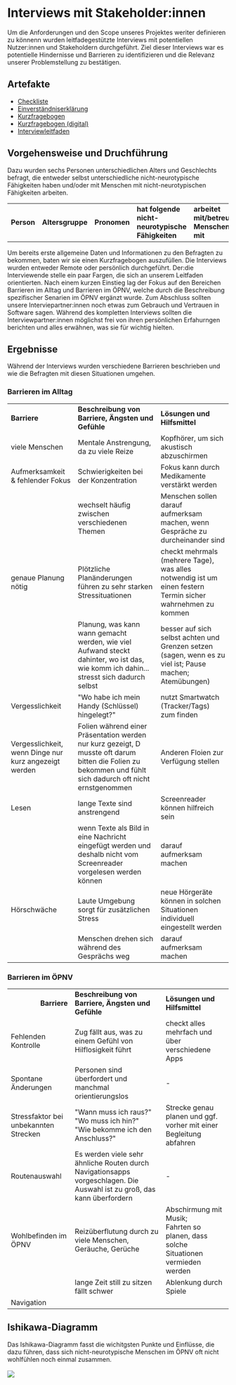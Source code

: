 # Interviews mit Stakeholder:innen

Um die Anforderungen und den Scope unseres Projektes weriter definieren zu könnenn wurden leitfadegestützte Interviews mit potentiellen Nutzer:innen und Stakeholdern durchgeführt. Ziel dieser Interviews war es potentielle Hindernisse und Barrieren zu identifizieren und die Relevanz unserer Problemstellung zu bestätigen.

## Artefakte

- [Checkliste](./checkliste.pdf)
- [Einverständniserklärung](./einverständniserklärung.pdf)
- [Kurzfragebogen](./kurzfragebogen.pdf)
- [Kurzfragebogen (digital)](https://finnge.limesurvey.net/461718?newtest=Y&lang=de)
- [Interviewleitfaden](./interviewleitfaden.pdf)

<h2>Vorgehensweise und Druchführung</h2>

<p>
Dazu wurden sechs Personen unterschiedlichen Alters und Geschlechts befragt, die entweder selbst unterschiedliche nicht-neurotypische Fähigkeiten haben und/oder mit Menschen mit nicht-neurotypischen Fähigkeiten arbeiten.  
</p>

<p>
  <table>
    <tr>
      <td> <strong>Person</strong> </td>
      <td> <strong>Altersgruppe</strong> </td>
      <td> <strong>Pronomen</strong> </td>
      <td> <strong>hat folgende nicht-neurotypische Fähigkeiten</strong> </td>
      <td> <strong>arbeitet mit/betreut Menschen mit</strong> </td>
      <td> <strong>potentielle Rolle</strong> </td>
    </tr>
    
 </table>


<p>Um bereits erste allgemeine Daten und Informationen zu den Befragten zu bekommen, baten wir sie einen Kurzfragebogen auszufüllen.
Die Interviews wurden entweder Remote oder persönlich durchgeführt. Der:die Interviewende stelle ein paar Fargen, die sich an unserem Leitfaden orientierten. Nach einem kurzen Einstieg lag der Fokus auf den Bereichen Barrieren im Alltag und Barrieren im ÖPNV, welche durch die Beschreibung spezifischer Senarien im ÖPNV ergänzt wurde. Zum Abschluss sollten unsere Interviepartner:innen noch etwas zum Gebrauch und Vertrauen in Software sagen. Während des kompletten Interviews sollten die Interviewpartner:innen möglichst frei von ihren persönlichen Erfahurngen berichten und alles erwähnen, was sie für wichtig hielten.</p>

<h2>Ergebnisse</h2>

<p>Während der Interviews wurden verschiedene Barrieren beschrieben und wie die Befragten mit diesen Situationen umgehen.</p>

<h3>Barrieren im Alltag </h3>

<table>
  <tr>
   <td><p style="text-align: left">
     <strong>Barriere</strong></p>
  </td>
  <td><strong>Beschreibung von Barriere, Ängsten und Gefühle</strong>
  </td>
   <td><strong>Lösungen und Hilfsmittel</strong>
  </td>
  </tr>
  
   <tr> 
    <td>viele Menschen </td>
    <td>Mentale Anstrengung, da zu viele Reize </td>
    <td>Kopfhörer, um sich akustisch abzuschirmen </td>
  </tr>
  
  <tr> 
    <td>Aufmerksamkeit & fehlender Fokus </td>
    <td>Schwierigkeiten bei der Konzentration
     </td>
    <td>Fokus kann durch Medikamente verstärkt werden</td>
  </tr>
  
  <tr> 
    <td>  </td>
    <td>wechselt häufig zwischen verschiedenen Themen
     </td>
    <td>Menschen sollen darauf aufmerksam machen, wenn Gespräche zu durcheinander sind</td>
  </tr>
  
   <tr> 
    <td>genaue Planung nötig </td>
    <td>Plötzliche Planänderungen führen zu sehr starken Stressituationen</td>
    <td>checkt mehrmals (mehrere Tage), was alles notwendig ist um einen festern Termin sicher wahrnehmen zu kommen</td>
  </tr>
  
   <tr> 
    <td>  </td>
    <td>Planung, was kann wann gemacht werden, wie viel Aufwand steckt dahinter, wo ist das, wie komm ich dahin... stresst sich dadurch selbst
     </td>
    <td>besser auf sich selbst achten und Grenzen setzen (sagen, wenn es zu viel ist; Pause machen; Atemübungen)</td>
  </tr>
  
  <tr> 
    <td>Vergesslichkeit</td>
    <td>"Wo habe ich mein Handy (Schlüssel) hingelegt?"</td>
    <td>nutzt Smartwatch (Tracker/Tags) zum finden</td>
  </tr>
  
  <tr> 
    <td>Vergesslichkeit, wenn Dinge nur kurz angezeigt werden</td>
    <td>Folien während einer Präsentation werden nur kurz gezeigt, D musste oft darum bitten die Folien zu bekommen und fühlt sich dadurch oft nicht ernstgenommen</td>
    <td>Anderen Floien zur Verfügung stellen</td>
  </tr>
  
   <tr> 
    <td>Lesen</td>
    <td>lange Texte sind anstrengend</td>
    <td>Screenreader können hilfreich sein</td>
  </tr>
  
   <tr> 
    <td> </td>
    <td>wenn Texte als Bild in eine Nachricht eingefügt werden und deshalb nicht vom Screenreader vorgelesen werden können</td>
    <td>darauf aufmerksam machen</td>
  </tr>
  
  <tr> 
    <td>Hörschwäche</td>
    <td>Laute Umgebung sorgt für zusätzlichen Stress</td>
    <td>neue Hörgeräte können in solchen Situationen individuell eingestellt werden</td>
  </tr>
  
  <tr> 
    <td> </td>
    <td>Menschen drehen sich während des Gesprächs weg</td>
    <td>darauf aufmerksam machen</td>
  </tr>
  
  </table>

<h3>Barrieren im ÖPNV</h3>

<table>
  <tr>
   <td><p style="text-align: right">
     <strong>Barriere</strong></p>
  </td>
  <td><strong>Beschreibung von Barriere, Ängsten und Gefühle</strong>
  </td>
   <td><strong>Lösungen und Hilfsmittel</strong>
  </td>
  </tr>
  
 <tr> 
    <td>Fehlenden Kontrolle</td>
    <td>Zug fällt aus, was zu einem Gefühl von Hilflosigkeit führt</td>
    <td>checkt alles mehrfach und über verschiedene Apps</td>
  </tr>
  
  <tr> 
    <td>Spontane Änderungen</td>
    <td>Personen sind überfordert und manchmal orientierungslos</td>
    <td> - </td>
  </tr>
  
   <tr> 
    <td>Stressfaktor bei unbekannten Strecken</td>
    <td>"Wann muss ich raus?" <br>
        "Wo muss ich hin?" <br>
        "Wie bekomme ich den Anschluss?"</td>
    <td>Strecke genau planen und ggf. vorher mit einer Begleitung abfahren</td>
  </tr>
  
  <tr> 
    <td>Routenauswahl</td>
    <td>Es werden viele sehr ähnliche Routen durch Navigationsapps vorgeschlagen. Die Auswahl ist zu groß, das kann überfordern</td>
    <td> - </td>
  </tr>
  
  <tr> 
    <td>Wohlbefinden im ÖPNV</td>
    <td>Reizüberflutung durch zu viele Menschen, Geräuche, Gerüche</td>
    <td>Abschirmung mit Musik; 
      <br> Fahrten so planen, dass solche Situationen vermieden werden </td>
  </tr>
 
  <tr> 
    <td> </td>
    <td>lange Zeit still zu sitzen fällt schwer</td>
    <td>Ablenkung durch Spiele</td>
  </tr>
  
   <tr> 
    <td>Navigation</td>
    <td> </td>
    <td></td>
  </tr>
  
</table>

<h2>Ishikawa-Diagramm</h2>

<p>
Das Ishikawa-Diagramm fasst die wichitgsten Punkte und Einflüsse, die dazu führen, dass sich nicht-neurotypische Menschen im ÖPNV oft nicht wohlfühlen noch einmal zusammen.<br> <br>
  
<img src="https://user-images.githubusercontent.com/117289466/227797671-dea3536a-537f-488e-89f0-c543168f4428.png">
</p>




